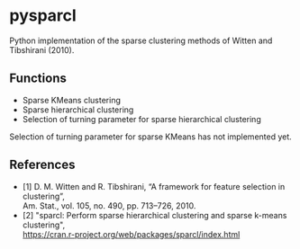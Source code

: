 # pysparcl

Python implementation of the sparse clustering methods of Witten and Tibshirani (2010).

## Functions

- Sparse KMeans clustering
- Sparse hierarchical clustering
- Selection of turning parameter for sparse hierarchical clustering

Selection of turning parameter for sparse KMeans has not implemented yet.

## References
- [1] D. M. Witten and R. Tibshirani, “A framework for feature selection in clustering”,  
        Am. Stat., vol. 105, no. 490, pp. 713–726, 2010.
- [2] "sparcl: Perform sparse hierarchical clustering and sparse k-means clustering",  
        https://cran.r-project.org/web/packages/sparcl/index.html
